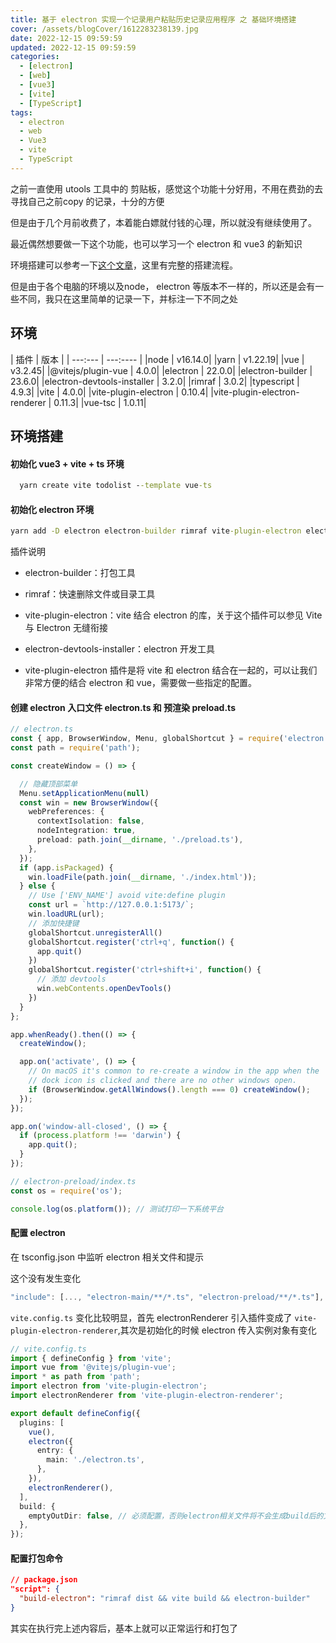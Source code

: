 ```yaml
---
title: 基于 electron 实现一个记录用户粘贴历史记录应用程序 之 基础环境搭建
cover: /assets/blogCover/1612283238139.jpg
date: 2022-12-15 09:59:59
updated: 2022-12-15 09:59:59
categories:
  - [electron]
  - [web]
  - [vue3]
  - [vite]
  - [TypeScript]
tags:
  - electron
  - web
  - Vue3
  - vite
  - TypeScript
---
```



之前一直使用 utools 工具中的 剪贴板，感觉这个功能十分好用，不用在费劲的去寻找自己之前copy 的记录，十分的方便

但是由于几个月前收费了，本着能白嫖就付钱的心理，所以就没有继续使用了。

最近偶然想要做一下这个功能，也可以学习一个 electron 和 vue3 的新知识

环境搭建可以参考一下[这个文章](https://segmentfault.com/a/1190000041852520)，这里有完整的搭建流程。

但是由于各个电脑的环境以及node， electron 等版本不一样的，所以还是会有一些不同，我只在这里简单的记录一下，并标注一下不同之处

## 环境

| 插件              | 版本         |
| ---:---          |    ---:----   |
|node   |     v16.14.0|
|yarn   |     v1.22.19|
|vue    |     v3.2.45|
|@vitejs/plugin-vue    |      4.0.0|
|electron     |     22.0.0|
|electron-builder     |     23.6.0|
|electron-devtools-installer     |    3.2.0|
|rimraf     |     3.0.2|
|typescript    |      4.9.3|
|vite     |     4.0.0|
|vite-plugin-electron     |     0.10.4|
|vite-plugin-electron-renderer   |      0.11.3|
|vue-tsc    |     1.0.11|


## 环境搭建

#### 初始化 vue3 + vite + ts 环境

~~~cmd
  yarn create vite todolist --template vue-ts
~~~

#### 初始化 electron 环境

~~~cmd
yarn add -D electron electron-builder rimraf vite-plugin-electron electron-devtools-installer
~~~

插件说明
* electron-builder：打包工具

* rimraf：快速删除文件或目录工具

* vite-plugin-electron：vite 结合 electron 的库，关于这个插件可以参见 Vite 与 Electron 无缝衔接

* electron-devtools-installer：electron 开发工具

* vite-plugin-electron 插件是将 vite 和 electron 结合在一起的，可以让我们非常方便的结合 electron 和 vue，需要做一些指定的配置。

#### 创建 electron 入口文件 electron.ts 和 预渲染 preload.ts

~~~ts
// electron.ts
const { app, BrowserWindow, Menu, globalShortcut } = require('electron');
const path = require('path');

const createWindow = () => {

  // 隐藏顶部菜单
  Menu.setApplicationMenu(null)
  const win = new BrowserWindow({
    webPreferences: {
      contextIsolation: false,
      nodeIntegration: true,
      preload: path.join(__dirname, './preload.ts'),
    },
  });
  if (app.isPackaged) {
    win.loadFile(path.join(__dirname, './index.html'));
  } else {
    // Use ['ENV_NAME'] avoid vite:define plugin
    const url = `http://127.0.0.1:5173/`;
    win.loadURL(url);
    // 添加快捷键
    globalShortcut.unregisterAll()
    globalShortcut.register('ctrl+q', function() {
      app.quit()
    })
    globalShortcut.register('ctrl+shift+i', function() {
      // 添加 devtools
      win.webContents.openDevTools()
    })
  }
};

app.whenReady().then(() => {
  createWindow();

  app.on('activate', () => {
    // On macOS it's common to re-create a window in the app when the
    // dock icon is clicked and there are no other windows open.
    if (BrowserWindow.getAllWindows().length === 0) createWindow();
  });
});

app.on('window-all-closed', () => {
  if (process.platform !== 'darwin') {
    app.quit();
  }
});
~~~

~~~ts
// electron-preload/index.ts
const os = require('os');

console.log(os.platform()); // 测试打印一下系统平台
~~~

#### 配置 electron
在 tsconfig.json 中监听 electron 相关文件和提示

这个没有发生变化
~~~ts
"include": [..., "electron-main/**/*.ts", "electron-preload/**/*.ts"],
~~~
`vite.config.ts` 变化比较明显，首先 electronRenderer 引入插件变成了 `vite-plugin-electron-renderer`,其次是初始化的时候 electron 传入实例对象有变化
~~~ts
// vite.config.ts
import { defineConfig } from 'vite';
import vue from '@vitejs/plugin-vue';
import * as path from 'path';
import electron from 'vite-plugin-electron';
import electronRenderer from 'vite-plugin-electron-renderer';

export default defineConfig({
  plugins: [
    vue(),
    electron({
      entry: {
        main: './electron.ts',
      },
    }),
    electronRenderer(),
  ],
  build: {
    emptyOutDir: false, // 必须配置，否则electron相关文件将不会生成build后的文件
  },
});
~~~

#### 配置打包命令

~~~json
// package.json
"script": {
  "build-electron": "rimraf dist && vite build && electron-builder"
}
~~~

其实在执行完上述内容后，基本上就可以正常运行和打包了
